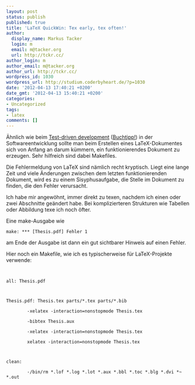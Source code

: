 ```yaml
---
layout: post
status: publish
published: true
title: 'LaTeX QuickWin: Tex early, tex often!'
author:
  display_name: Markus Tacker
  login: m
  email: m@tacker.org
  url: http://tckr.cc/
author_login: m
author_email: m@tacker.org
author_url: http://tckr.cc/
wordpress_id: 1030
wordpress_url: http://studium.coderbyheart.de/?p=1030
date: '2012-04-13 17:40:21 +0200'
date_gmt: '2012-04-13 15:40:21 +0200'
categories:
- Uncategorized
tags:
- latex
comments: []
---
```

<p>Ähnlich wie beim <a href="http://en.wikipedia.org/wiki/Test-driven_development">Test-driven development</a> (<a href="http://amzn.to/GROBMv">Buchtipp!</a>) in der Softwareentwicklung sollte man beim Erstellen eines LaTeX-Dokumentes sich von Anfang an darum kümmern, ein funktionierendes Dokument zu erzeugen. Sehr hilfreich sind dabei Makefiles.</p>
<p>Die Fehlermeldung von LaTeX sind nämlich recht kryptisch. Liegt eine lange Zeit und viele Änderungen zwischen dem letzten funktionierenden Dokument, wird es zu einem Sisyphusaufgabe, die Stelle im Dokument zu finden, die den Fehler verursacht.</p>
<p>Ich habe mir angewöhnt, immer direkt zu texen, nachdem ich einen oder zwei Abschnitte geändert habe. Bei komplizierteren Strukturen wie Tabellen oder Abbildung texe ich noch öfter.</p>
<p>Eine make-Ausgabe wie</p>
<p><code>make: *** [Thesis.pdf] Fehler 1</code></p>
<p>am Ende der Ausgabe ist dann ein gut sichtbarer Hinweis auf einen Fehler.</p>
<p>Hier noch ein Makefile, wie ich es typischerweise für LaTeX-Projekte verwende:</p>
<p><code><br />
all: Thesis.pdf</p>
<p>Thesis.pdf: Thesis.tex parts/*.tex parts/*.bib<br />
        -xelatex -interaction=nonstopmode Thesis.tex<br />
        -bibtex Thesis.aux<br />
        -xelatex -interaction=nonstopmode Thesis.tex<br />
        xelatex -interaction=nonstopmode Thesis.tex</p>
<p>clean:<br />
        -/bin/rm *.lof *.log *.lot *.aux *.bbl *.toc *.blg *.dvi *~ *.out<br />
</code></p>
